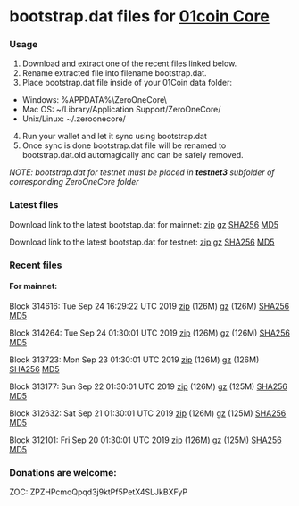 # bootstrap.dat files for [01coin Core](https://01coin.io)

### Usage

1. Download and extract one of the recent files linked below.
2. Rename extracted file into filename bootstrap.dat.
3. Place bootstrap.dat file inside of your 01Coin data folder:
 - Windows: %APPDATA%\ZeroOneCore\
 - Mac OS: ~/Library/Application Support/ZeroOneCore/
 - Unix/Linux: ~/.zeroonecore/
4. Run your wallet and let it sync using bootstrap.dat
5. Once sync is done bootstrap.dat file will be renamed to bootstrap.dat.old automagically and can be safely removed.

_NOTE: bootstrap.dat for testnet must be placed in **testnet3** subfolder of corresponding ZeroOneCore folder_

### Latest files
Download link to the latest bootstap.dat for mainnet: [zip](https://files.01coin.io/mainnet/bootstrap.dat.zip) [gz](https://files.01coin.io/mainnet/bootstrap.dat.tar.gz) [SHA256](https://files.01coin.io/mainnet/sha256.txt) [MD5](https://files.01coin.io/mainnet/md5.txt)

Download link to the latest bootstap.dat for testnet: [zip](https://files.01coin.io/testnet/bootstrap.dat.zip) [gz](https://files.01coin.io/testnet/bootstrap.dat.tar.gz) [SHA256](https://files.01coin.io/testnet/sha256.txt) [MD5](https://files.01coin.io/testnet/md5.txt)

### Recent files

#### For mainnet:

Block 314616: Tue Sep 24 16:29:22 UTC 2019 [zip](https://files.01coin.io/mainnet/2019-09-24/bootstrap.dat.zip) (126M) [gz](https://files.01coin.io/mainnet/2019-09-24/bootstrap.dat.tar.gz) (126M) [SHA256](https://files.01coin.io/mainnet/2019-09-24/sha256.txt) [MD5](https://files.01coin.io/mainnet/2019-09-24/md5.txt)

Block 314264: Tue Sep 24 01:30:01 UTC 2019 [zip](https://files.01coin.io/mainnet/2019-09-24/bootstrap.dat.zip) (126M) [gz](https://files.01coin.io/mainnet/2019-09-24/bootstrap.dat.tar.gz) (126M) [SHA256](https://files.01coin.io/mainnet/2019-09-24/sha256.txt) [MD5](https://files.01coin.io/mainnet/2019-09-24/md5.txt)

Block 313723: Mon Sep 23 01:30:01 UTC 2019 [zip](https://files.01coin.io/mainnet/2019-09-23/bootstrap.dat.zip) (126M) [gz](https://files.01coin.io/mainnet/2019-09-23/bootstrap.dat.tar.gz) (126M) [SHA256](https://files.01coin.io/mainnet/2019-09-23/sha256.txt) [MD5](https://files.01coin.io/mainnet/2019-09-23/md5.txt)

Block 313177: Sun Sep 22 01:30:01 UTC 2019 [zip](https://files.01coin.io/mainnet/2019-09-22/bootstrap.dat.zip) (126M) [gz](https://files.01coin.io/mainnet/2019-09-22/bootstrap.dat.tar.gz) (125M) [SHA256](https://files.01coin.io/mainnet/2019-09-22/sha256.txt) [MD5](https://files.01coin.io/mainnet/2019-09-22/md5.txt)

Block 312632: Sat Sep 21 01:30:01 UTC 2019 [zip](https://files.01coin.io/mainnet/2019-09-21/bootstrap.dat.zip) (126M) [gz](https://files.01coin.io/mainnet/2019-09-21/bootstrap.dat.tar.gz) (125M) [SHA256](https://files.01coin.io/mainnet/2019-09-21/sha256.txt) [MD5](https://files.01coin.io/mainnet/2019-09-21/md5.txt)

Block 312101: Fri Sep 20 01:30:01 UTC 2019 [zip](https://files.01coin.io/mainnet/2019-09-20/bootstrap.dat.zip) (126M) [gz](https://files.01coin.io/mainnet/2019-09-20/bootstrap.dat.tar.gz) (125M) [SHA256](https://files.01coin.io/mainnet/2019-09-20/sha256.txt) [MD5](https://files.01coin.io/mainnet/2019-09-20/md5.txt)


### Donations are welcome:

ZOC: ZPZHPcmoQpqd3j9ktPf5PetX4SLJkBXFyP
